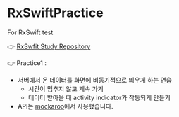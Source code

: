 # RxSwiftPractice

For RxSwift test

👉 [RxSwfit Study Repository](https://github.com/5anniversary/RxSwiftStudy)

👉 Practice1 : 

- 서버에서 온 데이터를 화면에 비동기적으로 띄우게 하는 연습
  - 시간이 멈추지 않고 계속 가기 
  - 데이터 받아올 때 activity indicator가 작동되게 만들기
- API는 [mockaroo](https://mockaroo.com)에서 사용했습니다.

